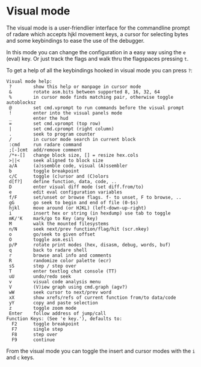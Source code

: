 # Visual mode

The visual mode is a user-friendlier interface for the commandline prompt of radare which accepts hjkl movement keys, a cursor for selecting bytes and some keybindings to ease the use of the debugger.

In this mode you can change the configuration in a easy way using the `e` (eval) key. Or just track the flags and walk thru the flagspaces pressing `t`.

To get a help of all the keybindings hooked in visual mode you can press `?`:

    Visual mode help:
     ?        show this help or manpage in cursor mode
     &        rotate asm.bits between supported 8, 16, 32, 64
     %        in cursor mode finds matching pair, otherwise toggle autoblocksz
     @        set cmd.vprompt to run commands before the visual prompt
     !        enter into the visual panels mode
     _        enter the hud
     =        set cmd.vprompt (top row)
     |        set cmd.cprompt (right column)
     .        seek to program counter
     /        in cursor mode search in current block
     :cmd     run radare command
     ;[-]cmt  add/remove comment
     /*+-[]   change block size, [] = resize hex.cols
     >||<     seek aligned to block size
     a/A      (a)ssemble code, visual (A)ssembler
     b        toggle breakpoint
     c/C      toggle (c)ursor and (C)olors
     d[f?]    define function, data, code, ..
     D        enter visual diff mode (set diff.from/to)
     e        edit eval configuration variables
     f/F      set/unset or browse flags. f- to unset, F to browse, ..
     gG       go seek to begin and end of file (0-$s)
     hjkl     move around (or HJKL) (left-down-up-right)
     i        insert hex or string (in hexdump) use tab to toggle
     mK/'K    mark/go to Key (any key)
     M        walk the mounted filesystems
     n/N      seek next/prev function/flag/hit (scr.nkey)
     o        go/seek to given offset
     O        toggle asm.esil
     p/P      rotate print modes (hex, disasm, debug, words, buf)
     q        back to radare shell
     r        browse anal info and comments
     R        randomize color palette (ecr)
     sS       step / step over
     T        enter textlog chat console (TT)
     uU       undo/redo seek
     v        visual code analysis menu
     V        (V)iew graph using cmd.graph (agv?)
     wW       seek cursor to next/prev word
     xX       show xrefs/refs of current function from/to data/code
     yY       copy and paste selection
     z        toggle zoom mode
     Enter    follow address of jump/call
    Function Keys: (See 'e key.'), defaults to:
      F2      toggle breakpoint
      F7      single step
      F8      step over
      F9      continue


From the visual mode you can toggle the insert and cursor modes with the `i` and `c` keys.
